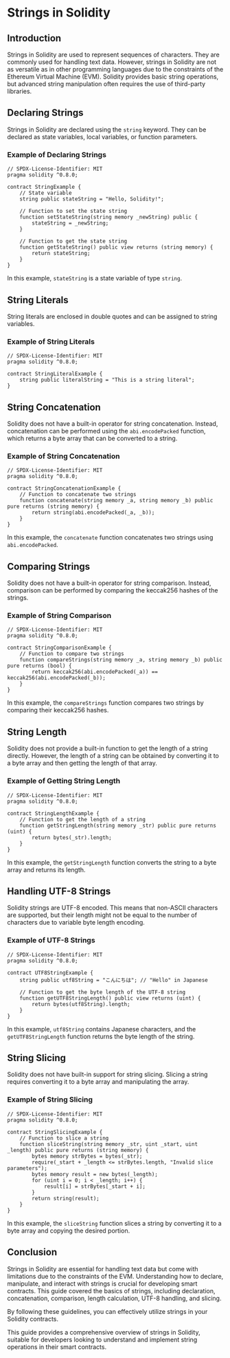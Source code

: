 
# Strings in Solidity

## Introduction

Strings in Solidity are used to represent sequences of characters. They are commonly used for handling text data. However, strings in Solidity are not as versatile as in other programming languages due to the constraints of the Ethereum Virtual Machine (EVM). Solidity provides basic string operations, but advanced string manipulation often requires the use of third-party libraries.

## Declaring Strings

Strings in Solidity are declared using the `string` keyword. They can be declared as state variables, local variables, or function parameters.

### Example of Declaring Strings

```solidity
// SPDX-License-Identifier: MIT
pragma solidity ^0.8.0;

contract StringExample {
    // State variable
    string public stateString = "Hello, Solidity!";

    // Function to set the state string
    function setStateString(string memory _newString) public {
        stateString = _newString;
    }

    // Function to get the state string
    function getStateString() public view returns (string memory) {
        return stateString;
    }
}
```

In this example, `stateString` is a state variable of type `string`.

## String Literals

String literals are enclosed in double quotes and can be assigned to string variables.

### Example of String Literals

```solidity
// SPDX-License-Identifier: MIT
pragma solidity ^0.8.0;

contract StringLiteralExample {
    string public literalString = "This is a string literal";
}
```

## String Concatenation

Solidity does not have a built-in operator for string concatenation. Instead, concatenation can be performed using the `abi.encodePacked` function, which returns a byte array that can be converted to a string.

### Example of String Concatenation

```solidity
// SPDX-License-Identifier: MIT
pragma solidity ^0.8.0;

contract StringConcatenationExample {
    // Function to concatenate two strings
    function concatenate(string memory _a, string memory _b) public pure returns (string memory) {
        return string(abi.encodePacked(_a, _b));
    }
}
```

In this example, the `concatenate` function concatenates two strings using `abi.encodePacked`.

## Comparing Strings

Solidity does not have a built-in operator for string comparison. Instead, comparison can be performed by comparing the keccak256 hashes of the strings.

### Example of String Comparison

```solidity
// SPDX-License-Identifier: MIT
pragma solidity ^0.8.0;

contract StringComparisonExample {
    // Function to compare two strings
    function compareStrings(string memory _a, string memory _b) public pure returns (bool) {
        return keccak256(abi.encodePacked(_a)) == keccak256(abi.encodePacked(_b));
    }
}
```

In this example, the `compareStrings` function compares two strings by comparing their keccak256 hashes.

## String Length

Solidity does not provide a built-in function to get the length of a string directly. However, the length of a string can be obtained by converting it to a byte array and then getting the length of that array.

### Example of Getting String Length

```solidity
// SPDX-License-Identifier: MIT
pragma solidity ^0.8.0;

contract StringLengthExample {
    // Function to get the length of a string
    function getStringLength(string memory _str) public pure returns (uint) {
        return bytes(_str).length;
    }
}
```

In this example, the `getStringLength` function converts the string to a byte array and returns its length.

## Handling UTF-8 Strings

Solidity strings are UTF-8 encoded. This means that non-ASCII characters are supported, but their length might not be equal to the number of characters due to variable byte length encoding.

### Example of UTF-8 Strings

```solidity
// SPDX-License-Identifier: MIT
pragma solidity ^0.8.0;

contract UTF8StringExample {
    string public utf8String = "こんにちは"; // "Hello" in Japanese

    // Function to get the byte length of the UTF-8 string
    function getUTF8StringLength() public view returns (uint) {
        return bytes(utf8String).length;
    }
}
```

In this example, `utf8String` contains Japanese characters, and the `getUTF8StringLength` function returns the byte length of the string.

## String Slicing

Solidity does not have built-in support for string slicing. Slicing a string requires converting it to a byte array and manipulating the array.

### Example of String Slicing

```solidity
// SPDX-License-Identifier: MIT
pragma solidity ^0.8.0;

contract StringSlicingExample {
    // Function to slice a string
    function sliceString(string memory _str, uint _start, uint _length) public pure returns (string memory) {
        bytes memory strBytes = bytes(_str);
        require(_start + _length <= strBytes.length, "Invalid slice parameters");
        bytes memory result = new bytes(_length);
        for (uint i = 0; i < _length; i++) {
            result[i] = strBytes[_start + i];
        }
        return string(result);
    }
}
```

In this example, the `sliceString` function slices a string by converting it to a byte array and copying the desired portion.

## Conclusion

Strings in Solidity are essential for handling text data but come with limitations due to the constraints of the EVM. Understanding how to declare, manipulate, and interact with strings is crucial for developing smart contracts. This guide covered the basics of strings, including declaration, concatenation, comparison, length calculation, UTF-8 handling, and slicing.

By following these guidelines, you can effectively utilize strings in your Solidity contracts.

This guide provides a comprehensive overview of strings in Solidity, suitable for developers looking to understand and implement string operations in their smart contracts.
